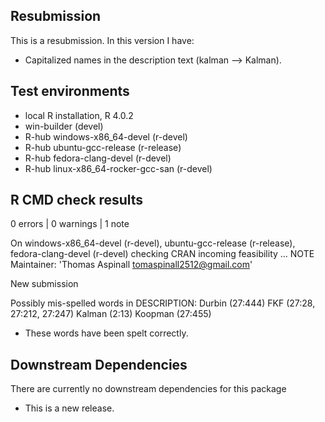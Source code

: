 ## Resubmission

This is a resubmission. In this version I have:

* Capitalized names in the description text (kalman --> Kalman).

## Test environments
- local R installation, R 4.0.2
- win-builder (devel)
- R-hub windows-x86_64-devel (r-devel)
- R-hub ubuntu-gcc-release (r-release)
- R-hub fedora-clang-devel (r-devel)
- R-hub linux-x86_64-rocker-gcc-san (r-devel)

## R CMD check results

0 errors | 0 warnings | 1 note

On windows-x86_64-devel (r-devel), ubuntu-gcc-release (r-release), fedora-clang-devel (r-devel)
  checking CRAN incoming feasibility ... NOTE
  Maintainer: 'Thomas Aspinall <tomaspinall2512@gmail.com>'
  
  New submission
  
  Possibly mis-spelled words in DESCRIPTION:
  Durbin (27:444)
  FKF (27:28, 27:212, 27:247)
  Kalman (2:13)
  Koopman (27:455)
  
* These words have been spelt correctly.

## Downstream Dependencies

There are currently no downstream dependencies for this package

* This is a new release.
